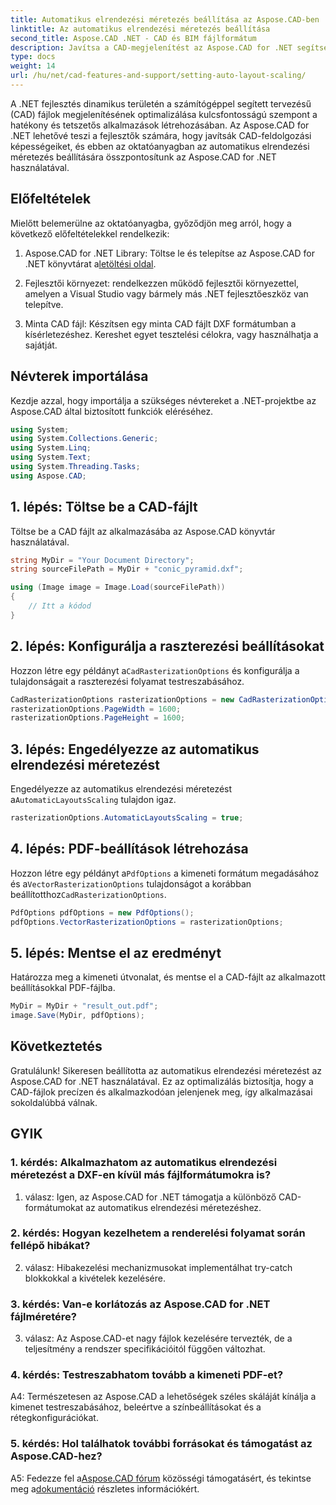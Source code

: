 ```yaml
---
title: Automatikus elrendezési méretezés beállítása az Aspose.CAD-ben .NET-hez
linktitle: Az automatikus elrendezési méretezés beállítása
second_title: Aspose.CAD .NET - CAD és BIM fájlformátum
description: Javítsa a CAD-megjelenítést az Aspose.CAD for .NET segítségével. Ismerje meg az automatikus elrendezési méretezés beállítását a precíz és adaptálható fájlmegjelenítés érdekében.
type: docs
weight: 14
url: /hu/net/cad-features-and-support/setting-auto-layout-scaling/
---
```

A .NET fejlesztés dinamikus területén a számítógéppel segített tervezésű (CAD) fájlok megjelenítésének optimalizálása kulcsfontosságú szempont a hatékony és tetszetős alkalmazások létrehozásában. Az Aspose.CAD for .NET lehetővé teszi a fejlesztők számára, hogy javítsák CAD-feldolgozási képességeiket, és ebben az oktatóanyagban az automatikus elrendezési méretezés beállítására összpontosítunk az Aspose.CAD for .NET használatával.

## Előfeltételek

Mielőtt belemerülne az oktatóanyagba, győződjön meg arról, hogy a következő előfeltételekkel rendelkezik:

1.  Aspose.CAD for .NET Library: Töltse le és telepítse az Aspose.CAD for .NET könyvtárat a[letöltési oldal](https://releases.aspose.com/cad/net/).

2. Fejlesztői környezet: rendelkezzen működő fejlesztői környezettel, amelyen a Visual Studio vagy bármely más .NET fejlesztőeszköz van telepítve.

3. Minta CAD fájl: Készítsen egy minta CAD fájlt DXF formátumban a kísérletezéshez. Kereshet egyet tesztelési célokra, vagy használhatja a sajátját.

## Névterek importálása

Kezdje azzal, hogy importálja a szükséges névtereket a .NET-projektbe az Aspose.CAD által biztosított funkciók eléréséhez.

```csharp
using System;
using System.Collections.Generic;
using System.Linq;
using System.Text;
using System.Threading.Tasks;
using Aspose.CAD;
```

## 1. lépés: Töltse be a CAD-fájlt

Töltse be a CAD fájlt az alkalmazásába az Aspose.CAD könyvtár használatával.

```csharp
string MyDir = "Your Document Directory";
string sourceFilePath = MyDir + "conic_pyramid.dxf";

using (Image image = Image.Load(sourceFilePath))
{
    // Itt a kódod
}
```

## 2. lépés: Konfigurálja a raszterezési beállításokat

 Hozzon létre egy példányt a`CadRasterizationOptions` és konfigurálja a tulajdonságait a raszterezési folyamat testreszabásához.

```csharp
CadRasterizationOptions rasterizationOptions = new CadRasterizationOptions();
rasterizationOptions.PageWidth = 1600;
rasterizationOptions.PageHeight = 1600;
```

## 3. lépés: Engedélyezze az automatikus elrendezési méretezést

 Engedélyezze az automatikus elrendezési méretezést a`AutomaticLayoutsScaling` tulajdon igaz.

```csharp
rasterizationOptions.AutomaticLayoutsScaling = true;
```

## 4. lépés: PDF-beállítások létrehozása

 Hozzon létre egy példányt a`PdfOptions` a kimeneti formátum megadásához és a`VectorRasterizationOptions` tulajdonságot a korábban beállítotthoz`CadRasterizationOptions`.

```csharp
PdfOptions pdfOptions = new PdfOptions();
pdfOptions.VectorRasterizationOptions = rasterizationOptions;
```

## 5. lépés: Mentse el az eredményt

Határozza meg a kimeneti útvonalat, és mentse el a CAD-fájlt az alkalmazott beállításokkal PDF-fájlba.

```csharp
MyDir = MyDir + "result_out.pdf";
image.Save(MyDir, pdfOptions);
```

## Következtetés

Gratulálunk! Sikeresen beállította az automatikus elrendezési méretezést az Aspose.CAD for .NET használatával. Ez az optimalizálás biztosítja, hogy a CAD-fájlok precízen és alkalmazkodóan jelenjenek meg, így alkalmazásai sokoldalúbbá válnak.

## GYIK

### 1. kérdés: Alkalmazhatom az automatikus elrendezési méretezést a DXF-en kívül más fájlformátumokra is?

1. válasz: Igen, az Aspose.CAD for .NET támogatja a különböző CAD-formátumokat az automatikus elrendezési méretezéshez.

### 2. kérdés: Hogyan kezelhetem a renderelési folyamat során fellépő hibákat?

2. válasz: Hibakezelési mechanizmusokat implementálhat try-catch blokkokkal a kivételek kezelésére.

### 3. kérdés: Van-e korlátozás az Aspose.CAD for .NET fájlméretére?

3. válasz: Az Aspose.CAD-et nagy fájlok kezelésére tervezték, de a teljesítmény a rendszer specifikációitól függően változhat.

### 4. kérdés: Testreszabhatom tovább a kimeneti PDF-et?

A4: Természetesen az Aspose.CAD a lehetőségek széles skáláját kínálja a kimenet testreszabásához, beleértve a színbeállításokat és a rétegkonfigurációkat.

### 5. kérdés: Hol találhatok további forrásokat és támogatást az Aspose.CAD-hez?

 A5: Fedezze fel a[Aspose.CAD fórum](https://forum.aspose.com/c/cad/19) közösségi támogatásért, és tekintse meg a[dokumentáció](https://reference.aspose.com/cad/net/) részletes információkért.